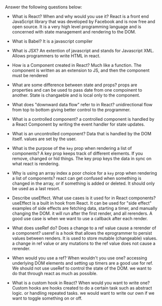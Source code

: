 Answer the following questions below:

- What is React? When and why would you use it?
React is a front end JavaScript library that was developed by Facebook and is now free and open source. It is a very high level programming language and is concerned with state management and rendering to the DOM.

- What is Babel?
It is a javascript compiler

- What is JSX?
An extention of javascript and stands for Javascript XML. Allows
programmers to write HTML in react.

- How is a Component created in React?
Much like a function. The component is written as an 
extension to JS, and then the component must be rendered

- What are some difference between state and props?
props are properties and can be used to pass date from one compoinent to another.
State is changaeble and is local only to the component.

- What does "downward data flow" refer to in React?
unidirectional flow from top to bottom giving better control to the programmer.

- What is a controlled component?
a controlled component is handled by a React Component by writing the event handler for state updates. 

- What is an uncontrolled component?
Data that is handled by the DOM itself. values are set by the user.

- What is the purpose of the `key` prop when rendering a list of components?
A key prop keeps track of different elements. If you remove, changed or hid things.
The key prop keys the data in sync on what react is rendering. 

- Why is using an array index a poor choice for a `key` prop when rendering a list of components?
react can get confused when something is changed in the array, or if something is 
added or deleted. It should only be used as a last resort. 

- Describe useEffect.  What use cases is it used for in React components?
useEffect is a built in hook from React. It can be used for "side effect"
examples of side effects are fetching data, starting a timer, and 
manually changing the DOM. it will run after the first render, and all rerenders.
A good use case is when we want to use a callback after each render. 

- What does useRef do?  Does a change to a ref value cause a rerender of a component?
useref is a hook that allows the eprogrammer to persist values between renders.
It is used to store mutable (changeable) values.
a change in ref value or any mutations to the ref value does not cause a rerender. 

- When would you use a ref? When wouldn't you use one?
accessing underlying DOM elements and setting up timers are a good use for ref.
We should not use useRef to control the state of the DOM. we want to do that 
through react as much as possible. 

- What is a custom hook in React? When would you want to write one?
Custom hooks are hooks created to do a certain task such as abstract logic.
or handling repeated tasks. we would want to write our own if we want to 
toggle something on or off.
